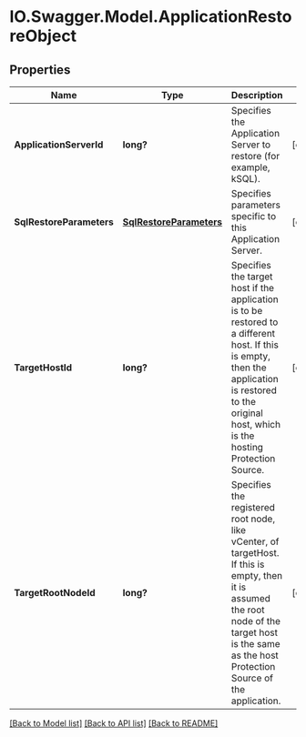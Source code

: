 # IO.Swagger.Model.ApplicationRestoreObject
## Properties

Name | Type | Description | Notes
------------ | ------------- | ------------- | -------------
**ApplicationServerId** | **long?** | Specifies the Application Server to restore (for example, kSQL). | [optional] 
**SqlRestoreParameters** | [**SqlRestoreParameters**](SqlRestoreParameters.md) | Specifies parameters specific to this Application Server. | [optional] 
**TargetHostId** | **long?** | Specifies the target host if the application is to be restored to a different host. If this is empty, then the application is restored to the original host, which is the hosting Protection Source. | [optional] 
**TargetRootNodeId** | **long?** | Specifies the registered root node, like vCenter, of targetHost. If this is empty, then it is assumed the root node of the target host is the same as the host Protection Source of the application. | [optional] 

[[Back to Model list]](../README.md#documentation-for-models) [[Back to API list]](../README.md#documentation-for-api-endpoints) [[Back to README]](../README.md)

